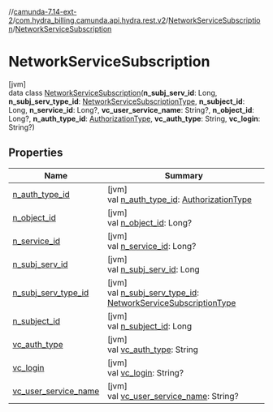 //[camunda-7.14-ext-2](../../../../index.md)/[com.hydra_billing.camunda.api.hydra.rest.v2](../../index.md)/[NetworkServiceSubscription](../index.md)/[NetworkServiceSubscription](index.md)

# NetworkServiceSubscription

[jvm]\
data class [NetworkServiceSubscription](index.md)(**n_subj_serv_id**: Long, **n_subj_serv_type_id**: [NetworkServiceSubscriptionType](../../../com.hydra_billing.camunda.api.hydra.common_types/-network-service-subscription-type/index.md), **n_subject_id**: Long, **n_service_id**: Long?, **vc_user_service_name**: String?, **n_object_id**: Long?, **n_auth_type_id**: [AuthorizationType](../../../com.hydra_billing.camunda.api.hydra.common_types/-authorization-type/index.md), **vc_auth_type**: String, **vc_login**: String?)

## Properties

| Name | Summary |
|---|---|
| [n_auth_type_id](n_auth_type_id.md) | [jvm]<br>val [n_auth_type_id](n_auth_type_id.md): [AuthorizationType](../../../com.hydra_billing.camunda.api.hydra.common_types/-authorization-type/index.md) |
| [n_object_id](n_object_id.md) | [jvm]<br>val [n_object_id](n_object_id.md): Long? |
| [n_service_id](n_service_id.md) | [jvm]<br>val [n_service_id](n_service_id.md): Long? |
| [n_subj_serv_id](n_subj_serv_id.md) | [jvm]<br>val [n_subj_serv_id](n_subj_serv_id.md): Long |
| [n_subj_serv_type_id](n_subj_serv_type_id.md) | [jvm]<br>val [n_subj_serv_type_id](n_subj_serv_type_id.md): [NetworkServiceSubscriptionType](../../../com.hydra_billing.camunda.api.hydra.common_types/-network-service-subscription-type/index.md) |
| [n_subject_id](n_subject_id.md) | [jvm]<br>val [n_subject_id](n_subject_id.md): Long |
| [vc_auth_type](vc_auth_type.md) | [jvm]<br>val [vc_auth_type](vc_auth_type.md): String |
| [vc_login](vc_login.md) | [jvm]<br>val [vc_login](vc_login.md): String? |
| [vc_user_service_name](vc_user_service_name.md) | [jvm]<br>val [vc_user_service_name](vc_user_service_name.md): String? |
